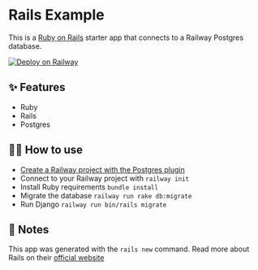 # Rails Example

This is a [Ruby on Rails](https://rubyonrails.org/) starter app that connects to a Railway Postgres database.

[![Deploy on Railway](https://railway.app/button.svg)](https://railway.app/new?template=https%3A%2F%2Fgithub.com%2Frailwayapp%2Fexamples%2Ftree%2Fmaster%2Fexamples%2Frails-starter&plugins=postgresql)

## ✨ Features

- Ruby
- Rails
- Postgres

## 💁‍♀️ How to use

- [Create a Railway project with the Postgres plugin](https://railway.app/project?plugins=postgresql)
- Connect to your Railway project with `railway init`
- Install Ruby requirements `bundle install`
- Migrate the database `railway run rake db:migrate`
- Run Django `railway run bin/rails migrate`

## 📝 Notes

This app was generated with the `rails new` command. Read more about Rails on
their [official website](https://rubyonrails.org/)
